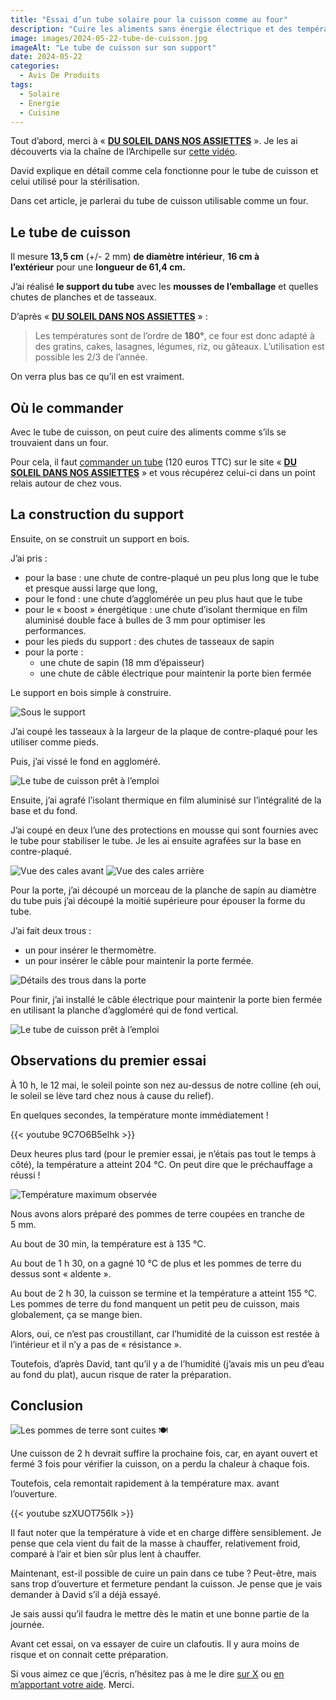 ```yaml
---
title: "Essai d’un tube solaire pour la cuisson comme au four"
description: "Cuire les aliments sans énergie électrique et des températures supérieures à 150°c ? C’est possible ! Voici comment s’y prendre."
image: images/2024-05-22-tube-de-cuisson.jpg
imageAlt: "Le tube de cuisson sur son support"
date: 2024-05-22
categories:
  - Avis De Produits
tags:
  - Solaire
  - Energie
  - Cuisine
---
```


Tout d’abord, merci à « **[DU SOLEIL DANS NOS ASSIETTES](https://www.dusoleildansnosassiettes.com/content/22-tubes-solaires)** ». Je les ai découverts via la chaîne de l’Archipelle sur [cette vidéo](https://www.youtube.com/watch?v=fAYNytaWxBg&t=1698s).

David explique en détail comme cela fonctionne pour le tube de cuisson et celui utilisé pour la stérilisation.

Dans cet article, je parlerai du tube de cuisson utilisable comme un four.

## Le tube de cuisson

Il mesure **13,5 cm** (+/- 2 mm) **de diamètre intérieur**, **16 cm à l’extérieur** pour une **longueur de 61,4 cm.**

J’ai réalisé **le support du tube** avec les **mousses de l’emballage** et quelles chutes de planches et de tasseaux.

D’après « **[DU SOLEIL DANS NOS ASSIETTES](https://www.dusoleildansnosassiettes.com/content/22-tubes-solaires)** » :

> Les températures sont de l’ordre de **180°**, ce four est donc adapté à des gratins, cakes, lasagnes, légumes, riz, ou gâteaux. L’utilisation est possible les 2/3 de l’année.

On verra plus bas ce qu’il en est vraiment.

## Où le commander

Avec le tube de cuisson, on peut cuire des aliments comme s’ils se trouvaient dans un four.

Pour cela, il faut [commander un tube](https://www.dusoleildansnosassiettes.com/boutique/21-tube-de-sterilisation-solaire.html) (120 euros TTC) sur le site « **[DU SOLEIL DANS NOS ASSIETTES](https://www.dusoleildansnosassiettes.com/content/22-tubes-solaires)** » et vous récupérez celui-ci dans un point relais autour de chez vous.

## La construction du support

Ensuite, on se construit un support en bois.

J’ai pris :

- pour la base : une chute de contre-plaqué un peu plus long que le tube et presque aussi large que long,
- pour le fond : une chute d’agglomérée un peu plus haut que le tube
- pour le « boost » énergétique : une chute d’isolant thermique en film aluminisé double face à bulles de 3 mm pour optimiser les performances.
- pour les pieds du support : des chutes de tasseaux de sapin
- pour la porte :
  - une chute de sapin (18 mm d’épaisseur)
  - une chute de câble électrique pour maintenir la porte bien fermée

Le support en bois simple à construire.

![Sous le support](images/sous-le-support.jpg)

J’ai coupé les tasseaux à la largeur de la plaque de contre-plaqué pour les utiliser comme pieds.

Puis, j’ai vissé le fond en aggloméré.

![Le tube de cuisson prêt à l’emploi](images/tube-de-cuisson-1.jpg)

Ensuite, j’ai agrafé l’isolant thermique en film aluminisé sur l’intégralité de la base et du fond.

J’ai coupé en deux l’une des protections en mousse qui sont fournies avec le tube pour stabiliser le tube. Je les ai ensuite agrafées sur la base en contre-plaqué.

![Vue des cales avant](images/cales-du-tube-avant.jpg)
![Vue des cales arrière](images/cales-du-tube-arriere.jpg)

Pour la porte, j’ai découpé un morceau de la planche de sapin au diamètre du tube puis j’ai découpé la moitié supérieure pour épouser la forme du tube.

J’ai fait deux trous :

- un pour insérer le thermomètre.
- un pour insérer le câble pour maintenir la porte fermée.

![Détails des trous dans la porte](images/details-des-trous-dans-la-porte.jpg)

Pour finir, j’ai installé le câble électrique pour maintenir la porte bien fermée en utilisant la planche d’aggloméré qui de fond vertical.

![Le tube de cuisson prêt à l’emploi](images/tube-de-cuisson-3.jpg)

## Observations du premier essai

À 10 h, le 12 mai, le soleil pointe son nez au-dessus de notre colline (eh oui, le soleil se lève tard chez nous à cause du relief).

En quelques secondes, la température monte immédiatement !

{{< youtube 9C7O6B5elhk >}}

Deux heures plus tard (pour le premier essai, je n’étais pas tout le temps à côté), la température a atteint 204 °C. On peut dire que le préchauffage a réussi !

![Température maximum observée](images/thermometre-a-204-c.jpg)

Nous avons alors préparé des pommes de terre coupées en tranche de 5 mm.

Au bout de 30 min, la température est à 135 °C.

Au bout de 1 h 30, on a gagné 10 °C de plus et les pommes de terre du dessus sont « aldente ».

Au bout de 2 h 30, la cuisson se termine et la température a atteint 155 °C. Les pommes de terre du fond manquent un petit peu de cuisson, mais globalement, ça se mange bien.

Alors, oui, ce n’est pas croustillant, car l’humidité de la cuisson est restée à l’intérieur et il n’y a pas de « résistance ».

Toutefois, d’après David, tant qu’il y a de l’humidité (j’avais mis un peu d’eau au fond du plat), aucun risque de rater la préparation.

## Conclusion

![Les pommes de terre sont cuites 🍽️](images/pommes-de-terre-cuites.jpg)

Une cuisson de 2 h devrait suffire la prochaine fois, car, en ayant ouvert et fermé 3 fois pour vérifier la cuisson, on a perdu la chaleur à chaque fois.

Toutefois, cela remontait rapidement à la température max. avant l’ouverture.

{{< youtube szXUOT756lk >}}

Il faut noter que la température à vide et en charge diffère sensiblement. Je pense que cela vient du fait de la masse à chauffer, relativement froid, comparé à l’air et bien sûr plus lent à chauffer.

Maintenant, est-il possible de cuire un pain dans ce tube ? Peut-être, mais sans trop d’ouverture et fermeture pendant la cuisson. Je pense que je vais demander à David s’il a déjà essayé.

Je sais aussi qu’il faudra le mettre dès le matin et une bonne partie de la journée.

Avant cet essai, on va essayer de cuire un clafoutis. Il y aura moins de risque et on connait cette préparation.

Si vous aimez ce que j’écris, n’hésitez pas à me le dire [sur X](http://www.twitter.com/share) ou [en m’apportant votre aide](../../../page/soutenez-moi/index.md). Merci.
